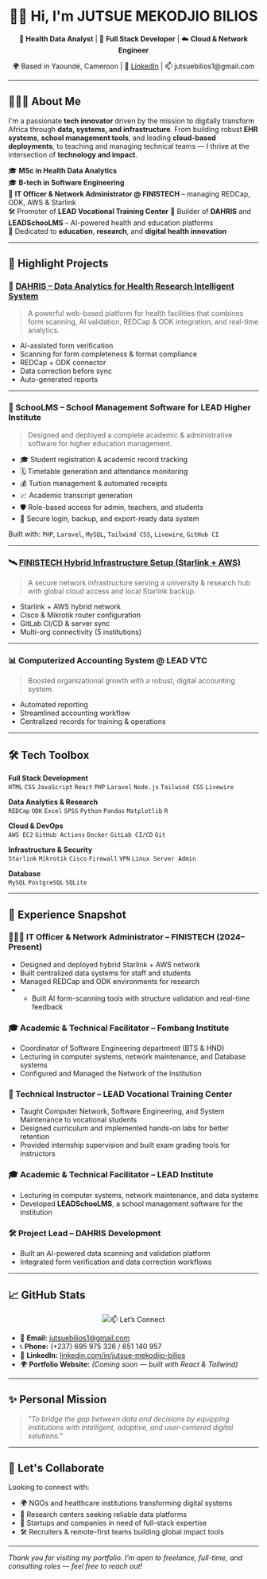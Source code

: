 <h1 align="center">👋🏽 Hi, I'm JUTSUE MEKODJIO BILIOS</h1>

<p align="center">
  💼 <strong>Health Data Analyst</strong> | 🧠 <strong>Full Stack Developer</strong> | ☁️ <strong>Cloud & Network Engineer</strong>  
</p>

<p align="center">
  🌍 Based in Yaoundé, Cameroon | 🔗 <a href="https://www.linkedin.com/in/jutsue-mekodjio-bilios">LinkedIn</a> | 📫 jutsuebilios1@gmail.com
</p>

---

## 👨🏽‍💻 About Me

I'm a passionate **tech innovator** driven by the mission to digitally transform Africa through **data, systems, and infrastructure**. From building robust **EHR systems**, **school management tools**, and leading **cloud-based deployments**, to teaching and managing technical teams — I thrive at the intersection of **technology and impact**.

🎓 **MSc in Health Data Analytics**  
🎓 **B-tech in Software Engineering**  
💼 **IT Officer & Network Administrator @ FINISTECH** – managing REDCap, ODK, AWS & Starlink   
🛠️ Promoter of **LEAD Vocational Training Center**
🚀 Builder of **DAHRIS** and **LEADSchooLMS** – AI-powered health and education platforms  
🎯 Dedicated to **education**, **research**, and **digital health innovation**

---

## 🚀 Highlight Projects

### 🧠 [DAHRIS – Data Analytics for Health Research Intelligent System](https://preview--dahris-data-scribe-ai.lovable.app/analytics)
> A powerful web-based platform for health facilities that combines form scanning, AI validation, REDCap & ODK integration, and real-time analytics.

- AI-assisted form verification  
- Scanning for form completeness & format compliance  
- REDCap + ODK connector  
- Data correction before sync  
- Auto-generated reports

---

### 🏫 SchooLMS – **School Management Software for LEAD Higher Institute**
> Designed and deployed a complete academic & administrative software for higher education management.

- 🎓 Student registration & academic record tracking  
- 🗓️ Timetable generation and attendance monitoring  
- 💰 Tuition management & automated receipts  
- 📈 Academic transcript generation  
- 🛡️ Role-based access for admin, teachers, and students  
- 🔐 Secure login, backup, and export-ready data system

Built with: `PHP`, `Laravel`, `MySQL`, `Tailwind CSS`, `Livewire`, `GitHub CI`

---

### 🛰 [FINISTECH Hybrid Infrastructure Setup (Starlink + AWS)](https://github.com/jutsuebilios)
> A secure network infrastructure serving a university & research hub with global cloud access and local Starlink backup.

- Starlink + AWS hybrid network  
- Cisco & Mikrotik router configuration  
- GitLab CI/CD & server sync  
- Multi-org connectivity (5 institutions)  

---

### 📊 Computerized Accounting System @ LEAD VTC
> Boosted organizational growth with a robust, digital accounting system.

- Automated reporting  
- Streamlined accounting workflow  
- Centralized records for training & operations

---

## 🛠️ Tech Toolbox

**Full Stack Development**  
`HTML` `CSS` `JavaScript` `React` `PHP` `Laravel` `Node.js` `Tailwind CSS` `Livewire`

**Data Analytics & Research**  
`REDCap` `ODK` `Excel` `SPSS` `Python` `Pandas` `Matplotlib` `R`

**Cloud & DevOps**  
`AWS EC2` `GitHub Actions` `Docker` `GitLab CI/CD` `Git`

**Infrastructure & Security**  
`Starlink` `Mikrotik` `Cisco` `Firewall` `VPN` `Linux Server Admin`

**Database**  
`MySQL` `PostgreSQL` `SQLite`

---

## 💼 Experience Snapshot

### 👨🏽‍💼 **IT Officer & Network Administrator – FINISTECH (2024–Present)**
- Designed and deployed hybrid Starlink + AWS network
- Built centralized data systems for staff and students
- Managed REDCap and ODK environments for research
- - Built AI form-scanning tools with structure validation and real-time feedback
  
### 🎓 **Academic & Technical Facilitator – Fombang Institute**
- Coordinator of Software Engineering department (BTS & HND)
- Lecturing in computer systems, network maintenance, and Database  systems
- Configured and Managed the Network of the Institution

### 🧰 Technical Instructor – LEAD Vocational Training Center
- Taught Computer Network, Software Engineering, and System Maintenance to vocational students
- Designed curriculum and implemented hands-on labs for better retention
- Provided internship supervision and built exam grading tools for instructors
  
### 🎓 **Academic & Technical Facilitator – LEAD Institute**
- Lecturing in computer systems, network maintenance, and data systems
- Developed **LEADSchooLMS**, a school management software for the institution

### 🛠️ **Project Lead – DAHRIS Development**
- Built an AI-powered data scanning and validation platform
- Integrated form verification and data correction workflows

---

## 📈 GitHub Stats

<p align="center">
  <img src="https://github-readme

---

## 📫 Let’s Connect

- 💌 **Email:** [jutsuebilios1@gmail.com](mailto:jutsuebilios1@gmail.com)  
- 📞 **Phone:** (+237) 695 975 326 / 651 140 957  
- 🔗 **LinkedIn:** [linkedin.com/in/jutsue-mekodjio-bilios](https://www.linkedin.com/in/jutsue-mekodjio-bilios)  
- 🌍 **Portfolio Website:** *(Coming soon — built with React & Tailwind)*

---

## ✨ Personal Mission

> _"To bridge the gap between data and decisions by equipping institutions with intelligent, adaptive, and user-centered digital solutions."_

---

## 🙌 Let's Collaborate

Looking to connect with:

- 🌍 NGOs and healthcare institutions transforming digital systems  
- 🧪 Research centers seeking reliable data platforms  
- 🚀 Startups and companies in need of full-stack expertise  
- 🛠️ Recruiters & remote-first teams building global impact tools

---

_Thank you for visiting my portfolio. I’m open to freelance, full-time, and consulting roles — feel free to reach out!_
